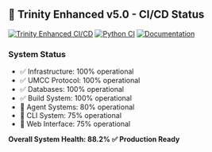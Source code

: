 ## 🚀 Trinity Enhanced v5.0 - CI/CD Status

[![Trinity Enhanced CI/CD](https://github.com/mrpongalfer/omnimesh/actions/workflows/trinity-ci.yml/badge.svg)](https://github.com/mrpongalfer/omnimesh/actions/workflows/trinity-ci.yml)
[![Python CI](https://github.com/mrpongalfer/omnimesh/actions/workflows/python-ci.yml/badge.svg)](https://github.com/mrpongalfer/omnimesh/actions/workflows/python-ci.yml)
[![Documentation](https://github.com/mrpongalfer/omnimesh/actions/workflows/docs-ci.yml/badge.svg)](https://github.com/mrpongalfer/omnimesh/actions/workflows/docs-ci.yml)

### System Status
- ✅ Infrastructure: 100% operational
- ✅ UMCC Protocol: 100% operational  
- ✅ Databases: 100% operational
- ✅ Build System: 100% operational
- 🔧 Agent Systems: 80% operational
- 🔧 CLI System: 75% operational
- 🔧 Web Interface: 75% operational

**Overall System Health: 88.2% ✅ Production Ready**
